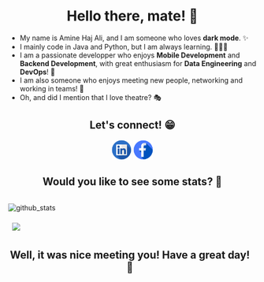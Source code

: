 <h1 align="center">
    <b>Hello there, mate! 👋</b>
</h1>

* My name is Amine Haj Ali, and I am someone who loves __dark mode__. ✨
* I mainly code in Java and Python, but I am always learning. 👨🏽‍💻
* I am a passionate developper who enjoys __Mobile Development__ and __Backend Development__, with great enthusiasm for __Data Engineering__ and __DevOps__! 🚀
* I am also someone who enjoys meeting new people, networking and working in teams! 🤗
* Oh, and did I mention that I love theatre? 🎭

<h2 align="center">
    <b>Let's connect! 😁</b>
</h2>

[<p align="center"></b> <img src='https://github.com/hajali-amine/hajali-amine/blob/main/assets/Illustration-of-Linkedin-icon-on-transparent-background-PNG.png' alt='linkedin' height='40'>](https://www.linkedin.com/in/hajaliamine/) 
[ <img src='https://github.com/hajali-amine/hajali-amine/blob/main/assets/Facebook-icon-design-illustration-on-transparent-background-PNG.png' alt='linkedin' height='40'> </p>](https://www.facebook.com/smeortan/)



<h2 align="center">
    <b>Would you like to see some stats? 💯</b>
</h2>

<div style="float:left;margin:0 10px 10px 0" markdown="1">

![github_stats](https://github-readme-stats.vercel.app/api?username=hajali-amine&show_icons=true&theme=graywhite)

<a href="https://github.com/hajali-amine">
  <img align="center" style="margin:0.5rem" src="https://github-readme-stats.vercel.app/api?username=hajali-amine&show_icons=true&theme=graywhite" />
</a>

<h2 align="center">
    <b>Well, it was nice meeting you! Have a great day! 👋</b>
</h2>


<!-- <p align="center">
    <img src="https://github-readme-stats.vercel.app/api?username=hajali-amine&show_icons=true&theme=graywhite" alt="Anurag's github stats">
</p> -->